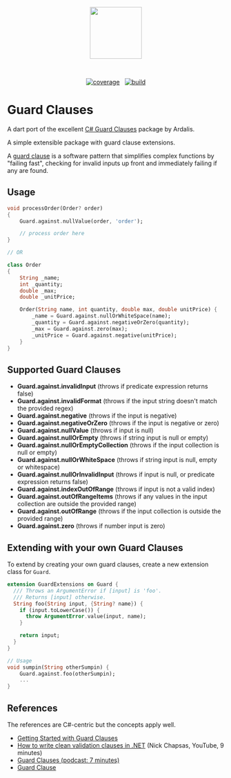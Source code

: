 <p align="center">
<img width=120 src="https://user-images.githubusercontent.com/137525/163580762-03c40c02-d75e-4ad6-a0af-9e516e1deaf4.svg">
</p>
<br />

<p align="center">
<a href="https://github.com/chrishibler/guard_clauses/actions"><img src="https://github.com/chrishibler/guard_clauses/workflows/build/badge.svg" alt="coverage"></a>
&nbsp
<a href="https://codecov.io/gh/chrishibler/guard_clauses"><img src="https://codecov.io/gh/chrishibler/guard_clauses/branch/main/graph/badge.svg?token=ZKK8W1KKAE" alt="build"></a>
</p>

# Guard Clauses

A dart port of the excellent [C# Guard Clauses](https://github.com/ardalis/GuardClauses) package by Ardalis.

A simple extensible package with guard clause extensions.

A [guard clause](https://deviq.com/design-patterns/guard-clause) is a software pattern that simplifies complex functions by "failing fast", checking for invalid inputs up front and immediately failing if any are found.

## Usage

```dart
void processOrder(Order? order)
{
    Guard.against.nullValue(order, 'order');

    // process order here
}

// OR

class Order
{
    String _name;
    int _quantity;
    double _max;
    double _unitPrice;

    Order(String name, int quantity, double max, double unitPrice) {
        _name = Guard.against.nullOrWhiteSpace(name);
        _quantity = Guard.against.negativeOrZero(quantity);
        _max = Guard.against.zero(max);
        _unitPrice = Guard.against.negative(unitPrice);
    }
}
```

## Supported Guard Clauses

- **Guard.against.invalidInput** (throws if predicate expression returns false)
- **Guard.against.invalidFormat** (throws if the input string doesn't match the provided regex)
- **Guard.against.negative** (throws if the input is negative)
- **Guard.against.negativeOrZero** (throws if the input is negative or zero)
- **Guard.against.nullValue** (throws if input is null)
- **Guard.against.nullOrEmpty** (throws if string input is null or empty)
- **Guard.against.nullOrEmptyCollection** (throws if the input collection is null or empty)
- **Guard.against.nullOrWhiteSpace** (throws if string input is null, empty or whitespace)
- **Guard.against.nullOrInvalidInput** (throws if input is null, or predicate expression returns false)
- **Guard.against.indexOutOfRange** (throws if input is not a valid index)
- **Guard.against.outOfRangeItems** (throws if any values in the input collection are outside the provided range)
- **Guard.against.outOfRange** (throws if the input collection is outside the provided range)
- **Guard.against.zero** (throws if number input is zero)

## Extending with your own Guard Clauses

To extend by creating your own guard clauses, create a new extension class for `Guard`.

```dart
extension GuardExtensions on Guard {
  /// Throws an ArgumentError if [input] is 'foo'.
  /// Returns [input] otherwise.
  String foo(String input, {String? name}) {
    if (input.toLowerCase()) {
      throw ArgumentError.value(input, name);
    }

    return input;
  }
}

// Usage
void sumpin(String otherSumpin) {
    Guard.against.foo(otherSumpin);
    ...
}
```


## References
The references are C#-centric but the concepts apply well.

- [Getting Started with Guard Clauses](https://blog.nimblepros.com/blogs/getting-started-with-guard-clauses/)
- [How to write clean validation clauses in .NET](https://www.youtube.com/watch?v=Tvx6DNarqDM) (Nick Chapsas, YouTube, 9 minutes)
- [Guard Clauses (podcast: 7 minutes)](http://www.weeklydevtips.com/004)
- [Guard Clause](http://deviq.com/guard-clause/)